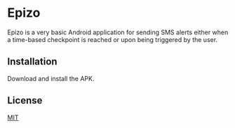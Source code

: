 # Epizo

Epizo is a very basic Android application for sending SMS alerts either when a time-based checkpoint is reached or upon being triggered by the user.

## Installation

Download and install the APK. 

## License
[MIT](https://choosealicense.com/licenses/mit/)

